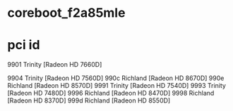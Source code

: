 # coreboot_f2a85mle
# pci id

9901 Trinity [Radeon HD 7660D]

9904 Trinity [Radeon HD 7560D]
990c Richland [Radeon HD 8670D]
990e Richland [Radeon HD 8570D]
9991 Trinity [Radeon HD 7540D]
9993 Trinity [Radeon HD 7480D]
9996 Richland [Radeon HD 8470D]
9998 Richland [Radeon HD 8370D]
999d Richland [Radeon HD 8550D]
